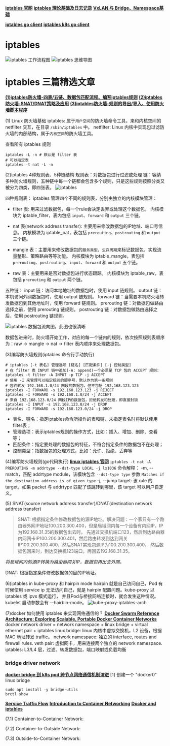 
**[iptables 官网](https://linux.die.net/man/8/iptables)**
**[iptables 理论基础及日志记录](https://mp.weixin.qq.com/s/YSv4wLJyetsEg4W3l6XpfA)**
**[VxLAN 与 Bridge、Namespace基础](https://mp.weixin.qq.com/s/JYp36vfX8r0l7VlCGMK8kA)**


**[iptables go client](https://github.com/moby/libnetwork/blob/master/iptables/iptables.go)**
**[iptables k8s go client](https://github.com/kubernetes/kubernetes/blob/master/pkg/util/iptables/iptables.go)**

# iptables

![iptables 工作流程图](./img/tables_traverse.jpg)
![iptables 思维导图](./img/iptables_mindmap.jpg)

# iptables 三篇精选文章
**[(1)iptables防火墙-四表/五链、数据包匹配流程、编写iptables规则](https://zhuanlan.zhihu.com/p/84432006)**
**[(2)iptables防火墙-SNAT/DNAT策略及应用](https://zhuanlan.zhihu.com/p/87468533)**
**[(3)iptables防火墙-规则的导出/导入、使用防火墙脚本程序](https://zhuanlan.zhihu.com/p/87483037)**


(1) Linux 防火墙基础
iptables: 属于`用户空间`的防火墙命令工具，来和内核空间的 netfilter 交互，在目录 `/sbin/iptables` 中。
netfilter: Linux 内核中实现包过滤防火墙的内部结构，属于`内核空间`的防火墙工具。

查看所有 iptables 规则
```shell script
iptables -L -n # 默认是 filter 表
# 可以指定表
iptables -t nat -L -n
```

(2)iptables 4种规则表、5种链结构
规则表：对数据包进行过滤或处理
链：容纳多种防火墙规则，五种链中每一个链都会包含多个规则，只是这些规则按照分类又被分为四类，即四张表。
![iptables](./img/iptables.jpg)

四种规则表：
iptables 管理四个不同的规则表，分别由独立的内核模块管理：
* filter 表: 用来过滤数据包，每一个rule会决定丢弃或处理这个数据包，
内核模块为 iptable_filter，表内包括 `input`、`forward` 和 `output` 三个链。

* nat 表(network address transfer): 主要用来修改数据包的IP地址、端口号信息。
内核模块为 iptable_nat，表包括 `prerouting`、`postrouting` 和 `output` 三个链。

* mangle 表：主要用来修改数据包的`服务类型`、`生存周期`来标记数据包，实现流量整形、策略路由等等功能。
内核模块为 iptable_mangle，表包括 `prerouting`、`postrouting`、`input`、`forward` 和 `output` 五个链。

* raw 表：主要用来是否对数据包进行状态跟踪。
内核模块为 iptable_raw，表包括 `prerouting` 和 `output` 两个链。


五种链：
input 链：访问本地地址的数据包时，使用 input 链规则。
output 链：本机访问外网数据包时，使用 output 链规则。
forward 链：当需要本机防火墙转发数据包到其他地址时，使用 forward 链规则。
prerouting 链：对数据包做路由选择之前，使用 prerouting 链规则。
postrouting 链：对数据包做路由选择之后，使用 postrouting 链规则。

![iptables 数据包流向图，此图也很清晰](./img/iptables-2.jpg)

数据包进来时，防火墙开始工作，对应的每一个链内的规则，依次按照规则表顺序为：raw -> mangle -> nat -> filter 表内顺序来处理数据包。

(3)编写防火墙规则(iptables 命令行手动执行)
```shell script
# iptables [-t 表名] 管理选项 [链名] [匹配条件] [-j 控制类型]
# 在 filter 表 INPUT 链中追加(-A: append)一个必须是 TCP 包的 ACCEPT 规则:
iptables -t filter -A INPUT -p TCP -j ACCEPT
# 使用 -I 来管理可以指定规则的顺序号，默认作为第一条规则
# 容许转发 192.168.1.0/24 网段的数据包，但不包括 192.168.123.123
iptables -I FORWARD -s 192.168.123.123 -j REJECT
iptables -I FORWARD -s 192.168.1.0/24 -j ACCEPT
# 来自 192.168.123.0/24 网段IP的数据包，拒绝转发和处理，即直接封锁
iptables -I INPUT -s 192.168.123.0/24 -j DROP
iptables -I FORWARD -s 192.168.123.0/24 -j DROP
```
* 表名、链名：指定iptables命令所操作的表和链，未指定表名时将默认使用filter表；
* 管理选项：表示iptables规则的操作方式，比如：插入、增加、删除、查看等；
* 匹配条件：指定要处理的数据包的特征，不符合指定条件的数据包不在处理；
* 控制类型：指数据包的处理方式，比如：允许、拒绝、丢弃等

(4)编写防火墙规则(go代码执行)
**[linux iptables 官网](https://linux.die.net/man/8/iptables)**
`iptables -t nat -A PREROUTING -m addrtype --dst-type LOCAL -j lx1036` 命令解释：
-m, --match，匹配 addrtype module，该模块包含 `--dst-type type` 参数 `Matches if the destination address is of given type`
-j, --jump target: 该 rule 的 target，如果 packet 与 addrtype 匹配了该跳转到哪里，该 target 可以用户自定义。

(5) SNAT(source network address transfer)/DNAT(destination network address transfer)
> SNAT: 根据指定条件修改数据包的源IP地址。解决问题：一个家只有一个路由器外网IP地址100.200.300.400，但是局域网内每一个设备有内网IP，IP为192.168.31.35的数据包出去时，
先通过交换机端口123，然后到达路由器内网网卡IP100.200.300.401，然后路由转发到达到网关IP100.200.300.400，然后SNAT实现包源IP为100.200.300.400，
然后数据包回来时，到达交换机123端口，再回去192.168.31.35。

*将局域网内的源IP转换为路由器网关IP，数据包再出去外网。*

DNAT: 根据指定条件修改数据包的目的IP地址。


(6)iptables in kube-proxy 和 hairpin mode
hairpin 就是自己访问自己，Pod 有时候使用 service ip 无法访问自己，就是 hairpin 配置问题。kube-proxy 以 iptables 或 ipvs 模式运行，
并且Pod与桥接网络连接时，就会发生这种情况。
kubelet 启动参数会有 --hairbin-mode。
![kube-proxy-iptables-arch](./img/kube-proxy-iptables-arch.svg)


(7)docker 如何使用 iptables 来实现网络通信的？
**[Docker Swarm Reference Architecture: Exploring Scalable, Portable Docker Container Networks](https://success.docker.com/article/networking)**
docker network driver = network namespace + linux bridge + virtual ethernet pair + iptables
linux bridge: linux 内核中虚拟交换机，L2 设备，根据 MAC 地址转发 traffic。
network namespace: 独立的 interface, routes and firewall rules.
veth pair: 虚拟网卡，用来连接两个独立的 network namespace.
iptables: L3/L4 层，过滤、转发数据包，端口映射或负载均衡

### bridge driver network
**[docker bridge 到 k8s pod 跨节点网络通信机制演进](https://mp.weixin.qq.com/s/nDzJQq8nysywicctr7EAhw)**
[1] 创建一个 "docker0" linux bridge
```shell script
sudo apt install -y bridge-utils
brctl show
```

**[Service Traffic Flow](https://github.com/moby/libnetwork/blob/master/docs/network.md)**
**[Introduction to Container Networking](https://rancher.com/learning-paths/introduction-to-container-networking/)**
**[Docker and iptables](https://docs.docker.com/network/iptables/)**

(7.1) Container-to-Container Network:

(7.2) Container-to-Outside Network:

(7.3) Outside-to-Container Network:

